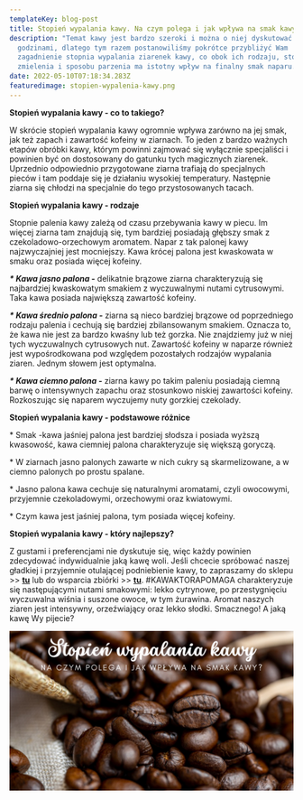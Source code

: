 ```yaml
---
templateKey: blog-post
title: Stopień wypalania kawy. Na czym polega i jak wpływa na smak kawy?
description: "Temat kawy jest bardzo szeroki i można o niej dyskutować
  godzinami, dlatego tym razem postanowiliśmy pokrótce przybliżyć Wam
  zagadnienie stopnia wypalania ziarenek kawy, co obok ich rodzaju, stopnia
  zmielenia i sposobu parzenia ma istotny wpływ na finalny smak naparu. "
date: 2022-05-10T07:18:34.283Z
featuredimage: stopien-wypalenia-kawy.png
---
```

<!--StartFragment-->

**Stopień wypalania kawy - co to takiego?**

W skrócie stopień wypalania kawy ogromnie wpływa zarówno na jej smak, jak też zapach i zawartość kofeiny w ziarnach. To jeden z bardzo ważnych etapów obróbki kawy, którym powinni zajmować się wyłącznie specjaliści i powinien być on dostosowany do gatunku tych magicznych ziarenek. Uprzednio odpowiednio przygotowane ziarna trafiają do specjalnych pieców i tam poddaje się je działaniu wysokiej temperatury. Następnie ziarna się chłodzi na specjalnie do tego przystosowanych tacach.

**Stopień wypalania kawy - rodzaje**

Stopnie palenia kawy zależą od czasu przebywania kawy w piecu. Im więcej ziarna tam znajdują się, tym bardziej posiadają głębszy smak z czekoladowo-orzechowym aromatem. Napar z tak palonej kawy najzwyczajniej jest mocniejszy. Kawa krócej palona jest kwaskowata w smaku oraz posiada więcej kofeiny.

***\* Kawa jasno palona -*** delikatnie brązowe ziarna charakteryzują się najbardziej kwaskowatym smakiem z wyczuwalnymi nutami cytrusowymi. Taka kawa posiada największą zawartość kofeiny.

***\* Kawa średnio palona -*** ziarna są nieco bardziej brązowe od poprzedniego rodzaju palenia i cechują się bardziej zbilansowanym smakiem. Oznacza to, że kawa nie jest za bardzo kwaśny lub też gorzka. Nie znajdziemy już w niej tych wyczuwalnych cytrusowych nut. Zawartość kofeiny w naparze również jest wypośrodkowana pod względem pozostałych rodzajów wypalania ziaren. Jednym słowem jest optymalna.

***\* Kawa ciemno palona -*** ziarna kawy po takim paleniu posiadają ciemną barwę o intensywnych zapachu oraz stosunkowo niskiej zawartości kofeiny. Rozkoszując się naparem wyczujemy nuty gorzkiej czekolady.

**Stopień wypalania kawy - podstawowe różnice**

\* Smak -kawa jaśniej palona jest bardziej słodsza i posiada wyższą kwasowość, kawa ciemniej palona charakteryzuje się większą goryczą.

\* W ziarnach jasno palonych zawarte w nich cukry są skarmelizowane, a w ciemno palonych po prostu spalane.

\* Jasno palona kawa cechuje się naturalnymi aromatami, czyli owocowymi, przyjemnie czekoladowymi, orzechowymi oraz kwiatowymi.

\* Czym kawa jest jaśniej palona, tym posiada więcej kofeiny.

**Stopień wypalania kawy - który najlepszy?**

Z gustami i preferencjami nie dyskutuje się, więc każdy powinien zdecydować indywidualnie jaką kawę woli. Jeśli chcecie spróbować naszej gładkiej i przyjemnie otulającej podniebienie kawy, to zapraszamy do sklepu >> **[tu](https://numine.pl/shop/)** lub do wsparcia zbiórki >> **[tu](https://zrzutka.pl/vb6bau)**. #KAWAKTORAPOMAGA charakteryzuje się następującymi nutami smakowymi: lekko cytrynowe, po przestygnięciu wyczuwalna wiśnia i suszone owoce, w tym żurawina. Aromat naszych ziaren jest intensywny, orzeźwiający oraz lekko słodki. Smacznego! A jaką kawę Wy pijecie?

<!--EndFragment-->

![](stopien-wypalenia-kawy.png)